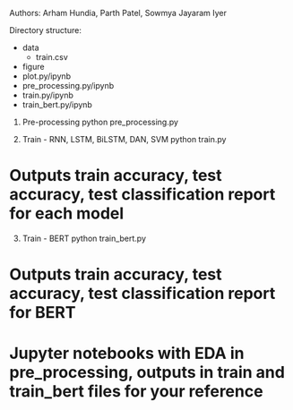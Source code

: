 Authors: Arham Hundia, Parth Patel, Sowmya Jayaram Iyer

Directory structure:
- data
	- train.csv
- figure
- plot.py/ipynb
- pre_processing.py/ipynb
- train.py/ipynb
- train_bert.py/ipynb

1) Pre-processing
python pre_processing.py

2) Train - RNN, LSTM, BiLSTM, DAN, SVM
python train.py

# Outputs train accuracy, test accuracy, test classification report for each model

3) Train - BERT
python train_bert.py

# Outputs train accuracy, test accuracy, test classification report for BERT

# Jupyter notebooks with EDA in pre_processing, outputs in train and train_bert files for your reference
